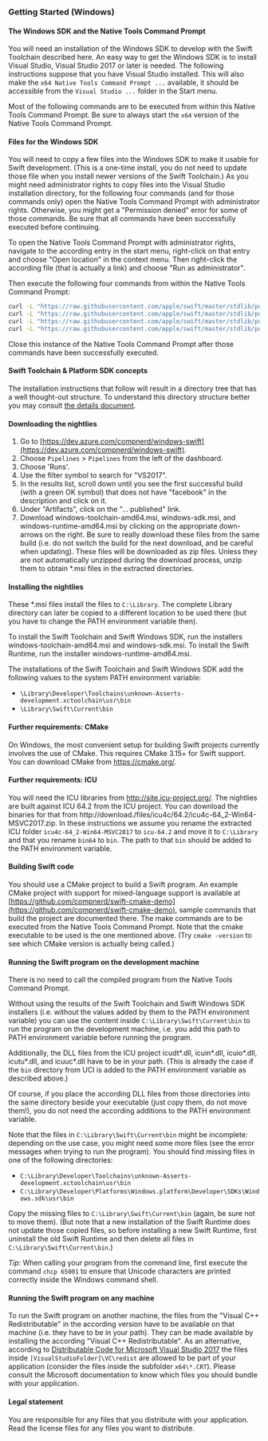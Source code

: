 ### Getting Started (Windows)

#### The Windows SDK and the Native Tools Command Prompt

You will need an installation of the Windows SDK to develop with the Swift Toolchain described here. An easy way to get the Windows SDK is to install Visual Studio, Visual Studio 2017 or later is needed. The following instructions suppose that you have Visual Studio installed. This will also make the `x64 Native Tools Command Prompt ...` available, it should be accessible from the `Visual Studio ...` folder in the Start menu.

Most of the following commands are to be executed from within this Native Tools Command Prompt. Be sure to always start the `x64` version of the Native Tools Command Prompt.

#### Files for the Windows SDK

You will need to copy a few files into the Windows SDK to make it usable for Swift development. (This is a one-time install, you do not need to update those file when you install newer versions of the Swift Toolchain.) As you might need administrator rights to copy files into the Visual Studio installation directory, for the following four commands (and for those commands only) open the Native Tools Command Prompt with administrator rights. Otherwise, you might get a "Permission denied" error for some of those commands. Be sure that all commands have been successfully executed before continuing.

To open the Native Tools Command Prompt with administrator rights, navigate to the according entry in the start menu, right-click on that entry and choose "Open location" in the context menu. Then right-click the according file (that is actually a link) and choose "Run as administrator".

Then execute the following four commands from within the Native Tools Command Prompt:

```cmd
curl -L "https://raw.githubusercontent.com/apple/swift/master/stdlib/public/Platform/ucrt.modulemap" -o "%UniversalCRTSdkDir%\Include\%UCRTVersion%\ucrt\module.modulemap"
curl -L "https://raw.githubusercontent.com/apple/swift/master/stdlib/public/Platform/visualc.modulemap" -o "%VCToolsInstallDir%\include\module.modulemap"
curl -L "https://raw.githubusercontent.com/apple/swift/master/stdlib/public/Platform/visualc.apinotes" -o "%VCToolsInstallDir%\include\visualc.apinotes"
curl -L "https://raw.githubusercontent.com/apple/swift/master/stdlib/public/Platform/winsdk.modulemap" -o "%UniversalCRTSdkDir%\Include\%UCRTVersion%\um\module.modulemap"
```

Close this instance of the Native Tools Command Prompt after those commands have been successfully executed.

#### Swift Toolchain & Platform SDK concepts

The installation instructions that follow will result in a directory tree that has a well thought-out structure. To understand this directory structure better you may consult [the details document](details.md).

#### Downloading the nightlies

1. Go to [https://dev.azure.com/compnerd/windows-swift](https://dev.azure.com/compnerd/windows-swift).
2. Choose `Pipelines` > `Pipelines` from the left of the dashboard.
3. Choose 'Runs'.
4. Use the filter symbol to search for "VS2017".
5. In the results list, scroll down until you see the first successful build (with a green OK symbol) that does not have "facebook" in the description and click on it.
6. Under "Artifacts", click on the "... published" link.
7. Download windows-toolchain-amd64.msi, windows-sdk.msi, and windows-runtime-amd64.msi by clicking on the appropriate down-arrows on the right. Be sure to really download these files from the same build (i.e. do not switch the build for the next download, and be careful when updating). These files will be downloaded as zip files. Unless they are not automatically unzipped during the download process, unzip them to obtain \*.msi files in the extracted directories.

#### Installing the nightlies

These \*.msi files install the files to `C:\Library`. The complete Library directory can later be copied to a different location to be used there (but you have to change the PATH environment variable then).

To install the Swift Toolchain and Swift Windows SDK, run the installers windows-toolchain-amd64.msi and windows-sdk.msi. To install the Swift Runtime, run the installer windows-runtime-amd64.msi.

The installations of the Swift Toolchain and Swift Windows SDK add the following values to the system PATH environment variable:

- `\Library\Developer\Toolchains\unknown-Asserts-development.xctoolchain\usr\bin`
- `\Library\Swift\Current\bin`

#### Further requirements: CMake

On Windows, the most convenient setup for building Swift projects currently involves the use of CMake. This requires CMake 3.15+ for Swift support. You can download CMake from <https://cmake.org/>.

#### Further requirements: ICU

You will need the ICU libraries from <http://site.icu-project.org/>. The nightlies are built against ICU 64.2 from the ICU project. You can download the binaries for that from http://download./files/icu4c/64.2/icu4c-64_2-Win64-MSVC2017.zip. In these instructions we assume you rename the extracted ICU folder `icu4c-64_2-Win64-MSVC2017` to `icu-64.2` and move it to `C:\Library` and that you rename `bin64` to `bin`. The path to that `bin` should be added to the PATH environment variable.

#### Building Swift code

You should use a CMake project to build a Swift program. An example CMake project with support for mixed-language support is available at [https://github.com/compnerd/swift-cmake-demo](https://github.com/compnerd/swift-cmake-demo), sample commands that build the project are documented there. The make commands are to be executed from the Native Tools Command Prompt. Note that the cmake executable to be used is the one mentioned above. (Try `cmake -version` to see which CMake version is actually being called.)

#### Running the Swift program on the development machine

There is no need to call the compiled program from the Native Tools Command Prompt.

Without using the results of the Swift Toolchain and Swift Windows SDK installers (i.e. without the values added by them to the PATH environment variable) you can use the content inside `C:\Library\Swift\Current\bin` to run the program on the development machine, i.e. you add this path to PATH environment variable before running the program.

Additionally, the DLL files from the ICU project icudt\*.dll, icuin\*.dll, icuio\*.dll, icutu\*.dll, and icuuc\*.dll have to be in your path. (This is already the case if the `bin` directory from UCI is added to the PATH environment variable as described above.)

Of course, if you place the according DLL files from those directories into the same directory beside your executable (just copy them, do not move them!), you do not need the according additions to the PATH environment variable.

Note that the files in `C:\Library\Swift\Current\bin` might be incomplete: depending on the use case, you might need some more files (see the error messages when trying to run the program). You should find missing files in one of the following directories:

- `C:\Library\Developer\Toolchains\unknown-Asserts-development.xctoolchain\usr\bin`
- `C:\Library\Developer\Platforms\Windows.platform\Developer\SDKs\Windows.sdk\usr\bin`

Copy the missing files to `C:\Library\Swift\Current\bin` (again, be sure not to move them). (But note that a new installation of the Swift Runtime does not update those copied files, so before installing a new Swift Runtime, first uninstall the old Swift Runtime and then delete all files in `C:\Library\Swift\Current\bin`.)

_Tip:_ When calling your program from the command line, first execute the command  `chcp 65001` to ensure that Unicode characters are printed correctly inside the Windows command shell.

#### Running the Swift program on any machine

To run the Swift program on another machine, the files from the "Visual C++ Redistributable" in the according version have to be available on that machine (i.e. they have to be in your path). They can be made available by installing the according "Visual C++ Redistributable". As an alternative, according to [Distributable Code for Microsoft Visual Studio 2017](https://docs.microsoft.com/en-us/visualstudio/productinfo/2017-redistribution-vs) the files inside `[VisualStudioFolder]\VC\redist` are allowed to be part of your application (consider the files inside the subfolder `x64\*.CRT`). Please consult the Microsoft documentation to know which files you should bundle with your application.

#### Legal statement

You are responsible for any files that you distribute with your application. Read the license files for any files you want to distribute.